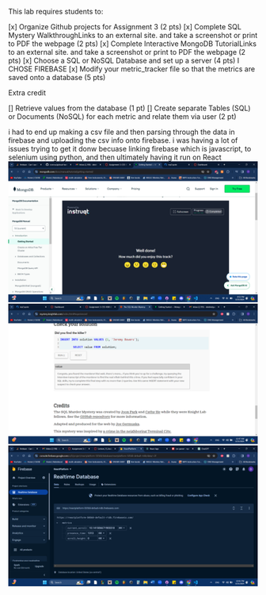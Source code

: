 This lab requires students to:

[x] Organize Github projects for Assignment 3 (2 pts)
[x] Complete SQL Mystery WalkthroughLinks to an external site. and take a screenshot or print to PDF the webpage (2 pts)
[x] Complete Interactive MongoDB TutorialLinks to an external site. and take a screenshot or print to PDF the webpage  (2 pts)
[x] Choose a SQL or NoSQL Database and set up a server (4 pts) I CHOSE FIREBASE
[x] Modify your metric_tracker file so that the metrics are saved onto a database (5 pts)

Extra credit

[] Retrieve values from the database (1 pt)
[] Create separate Tables (SQL) or Documents (NoSQL) for each metric and relate them via user (2 pt)

i had to end up making a csv file and then parsing through the data in firebase and uploading the csv info onto firebase. i was having a lot of issues trying to get it donw becuase linking firebase which is javascript, to selenium using python, and then ultimately having it run on React
<img src="images/nosql.png" alt="nosql">
<img src="images/sql.png" alt="sql">
<img src="images/indb.png" alt="data in firebase">